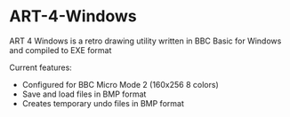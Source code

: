 # ART-4-Windows
ART 4 Windows is a retro drawing utility written in BBC Basic for Windows and compiled to EXE format

Current features:
* Configured for BBC Micro Mode 2 (160x256 8 colors)
* Save and load files in BMP format
* Creates temporary undo files in BMP format
